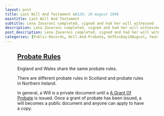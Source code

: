```yaml
---
layout: post
title: Last Will And Testament &#124; 19 August 1998
maintitle: Last Will And Testament
subtitle: Lena Zavaroni completed, signed and had her will witnessed
description: Lena Zavaroni completed, signed and had her will witnessed.
post_description: Lena Zavaroni completed, signed and had her will witnessed.
categories: [Public-Records, Will-And-Probate, OnThisDay19August, Year-1998]
---
```


<figure class="fig3">
<div class="CardLayout">
<div class="CardItem">
<h2 id="infobox1" class="infobox"><a href="#infobox1">Probate Rules</a></h2>
<div class="CardItem split">
<p>England and Wales share the same probate rules.</p>
<p>There are different probate rules in Scotland and probate rules in Northern Ireland.</p>
<p>In general, a Will is a private document until a <a href="/2000-01-06-lena-zavaroni-Probate/">A Grant Of Probate</a> is issued. Once a grant of probate has been issued, a will becomes a public document and anyone can apply to have a copy.</p>
</div></div></div>
</figure>
